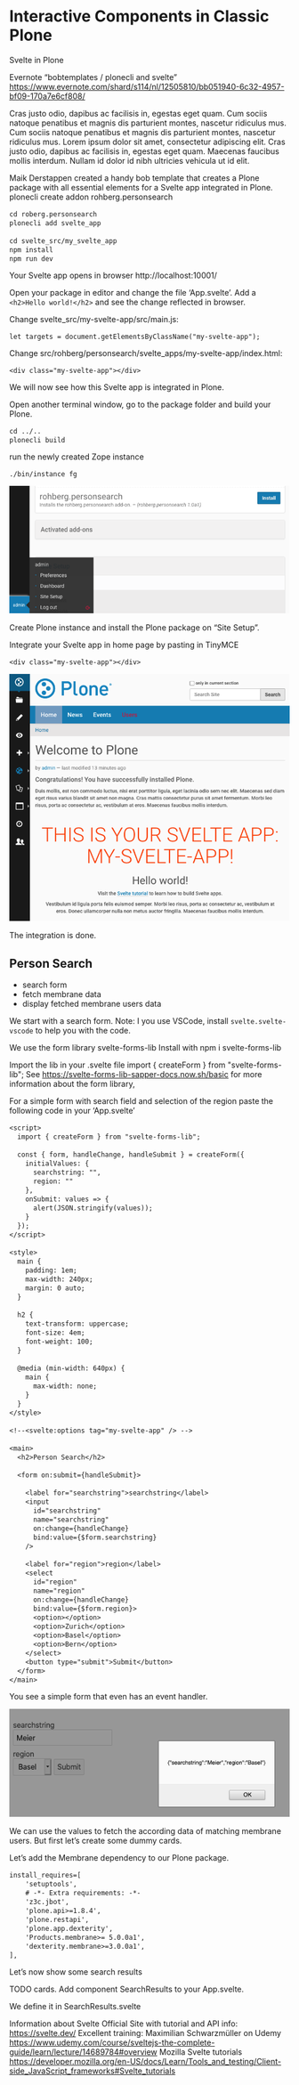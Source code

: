 # Interactive Components in Classic Plone

Svelte in Plone

Evernote “bobtemplates / plonecli and svelte”
https://www.evernote.com/shard/s114/nl/12505810/bb051940-6c32-4957-bf09-170a7e6cf808/

Cras justo odio, dapibus ac facilisis in, egestas eget quam. Cum sociis natoque penatibus et magnis dis parturient montes, nascetur ridiculus mus. Cum sociis natoque penatibus et magnis dis parturient montes, nascetur ridiculus mus. Lorem ipsum dolor sit amet, consectetur adipiscing elit. Cras justo odio, dapibus ac facilisis in, egestas eget quam. Maecenas faucibus mollis interdum. Nullam id dolor id nibh ultricies vehicula ut id elit.

Maik Derstappen created a handy bob template that creates a Plone package with all essential elements for a Svelte app integrated in Plone.
plonecli create addon rohberg.personsearch

    cd roberg.personsearch
    plonecli add svelte_app

    cd svelte_src/my_svelte_app 
    npm install
    npm run dev

Your Svelte app opens in browser http://localhost:10001/

Open your package in editor and change the file ‘App.svelte’. Add a `<h2>Hello world!</h2>`
and see the change reflected in browser.

Change svelte_src/my-svelte-app/src/main.js:

    let targets = document.getElementsByClassName("my-svelte-app");

Change src/rohberg/personsearch/svelte_apps/my-svelte-app/index.html: 

    <div class="my-svelte-app"></div>

We will now see how this Svelte app is integrated in Plone.

Open another terminal window, go to the package folder and build your Plone.

    cd ../..  
    plonecli build 

run the newly created Zope instance

    ./bin/instance fg

![Screenshot](img/personsearch_install.png)

Create Plone instance and install the Plone package on “Site Setup”.

Integrate your Svelte app in home page by pasting in TinyMCE

    <div class="my-svelte-app"></div> 

![Svelte First View](img/svelte_first_view.png)

The integration is done.

## Person Search

- search form
- fetch membrane data 
- display fetched membrane users data

We start with a search form.
Note: I you use VSCode, install `svelte.svelte-vscode` to help you with the code.

We use the form library svelte-forms-lib
Install with 
npm i svelte-forms-lib

Import the lib in your .svelte file
import { createForm } from "svelte-forms-lib";
See https://svelte-forms-lib-sapper-docs.now.sh/basic for more information about the form library,

For a simple form with search field and selection of the region paste the following code in your ‘App.svelte’

    <script>  
      import { createForm } from "svelte-forms-lib";

      const { form, handleChange, handleSubmit } = createForm({
        initialValues: {
          searchstring: "",
          region: ""
        },
        onSubmit: values => {
          alert(JSON.stringify(values));
        }
      });
    </script>

    <style>
      main {
        padding: 1em;
        max-width: 240px;
        margin: 0 auto;
      }

      h2 {
        text-transform: uppercase;
        font-size: 4em;
        font-weight: 100;
      }

      @media (min-width: 640px) {
        main {
          max-width: none;
        }
      }
    </style>

    <!--<svelte:options tag="my-svelte-app" /> -->

    <main>
      <h2>Person Search</h2>

      <form on:submit={handleSubmit}>

        <label for="searchstring">searchstring</label>
        <input
          id="searchstring"
          name="searchstring"
          on:change={handleChange}
          bind:value={$form.searchstring}
        />

        <label for="region">region</label>
        <select
          id="region"
          name="region"
          on:change={handleChange}
          bind:value={$form.region}>
          <option></option>
          <option>Zurich</option>
          <option>Basel</option>
          <option>Bern</option>
        </select>
        <button type="submit">Submit</button>
      </form>
    </main>

You see a simple form that even has an event handler.

![Personsearch values](img/personsearch_values.png)

We can use the values to fetch the according data of matching membrane users.
But first let’s create some dummy cards.






Let’s add the Membrane dependency to our Plone package.

    install_requires=[
        'setuptools',
        # -*- Extra requirements: -*-
        'z3c.jbot',
        'plone.api>=1.8.4',
        'plone.restapi',
        'plone.app.dexterity',
        'Products.membrane>= 5.0.0a1',
        'dexterity.membrane>=3.0.0a1',
    ],


Let’s now show some search results

TODO cards.
Add component SearchResults to your App.svelte.

  <SearchResults />

We define it in SearchResults.svelte



Information about Svelte
Official Site with tutorial and API info: https://svelte.dev/
Excellent training: Maximilian Schwarzmüller on Udemy https://www.udemy.com/course/sveltejs-the-complete-guide/learn/lecture/14689784#overview
Mozilla Svelte tutorials https://developer.mozilla.org/en-US/docs/Learn/Tools_and_testing/Client-side_JavaScript_frameworks#Svelte_tutorials